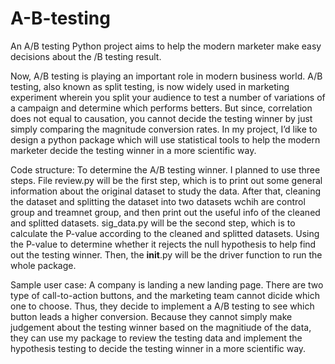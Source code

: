 # A-B-testing
An A/B testing Python project aims to help the modern marketer make easy decisions about the /B testing result.

Now, A/B testing is playing an important role in modern business world. A/B testing, also known as split testing, is now widely used in marketing experiment wherein you split your audience to test a number of variations of a campaign and determine which performs betters. But since, correlation does not equal to causation, you cannot decide the testing winner by just simply comparing the magnitude conversion rates. In my project, I’d like to design a python package which will use statistical tools to help the modern marketer decide the testing winner in a more scientific way.

Code structure: To determine the A/B testing winner. I planned to use three steps. File review.py will be the first step, which is to print out some general information about the original dataset to study the data. After that, cleaning the dataset and splitting the dataset into two datasets wchih are control group and treamnet group, and then print out the useful info of the cleaned and splitted datasets. sig_data.py will be the second step, which is to calculate the P-value according to the cleaned and splitted datasets. Using the P-value to determine whether it rejects the null hypothesis to help find out the testing winner. Then, the __init__.py will be the driver function to run the whole package.

Sample user case: A company is landing a new landing page. There are two type of call-to-action buttons, and the marketing team cannot dicide which one to choose. Thus, they decide to implement a A/B testing to see which button leads a higher conversion. Because they cannot simply make judgement about the testing winner based on the magnitiude of the data, they can use my package to review the testing data and implement the hypothesis testing to decide the testing winner in a more scientific way. 

